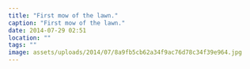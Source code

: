 ```yaml
---
title: "First mow of the lawn."
caption: "First mow of the lawn."
date: 2014-07-29 02:51
location: ""
tags: ""
image: assets/uploads/2014/07/8a9fb5cb62a34f9ac76d78c34f39e964.jpg
---
```

